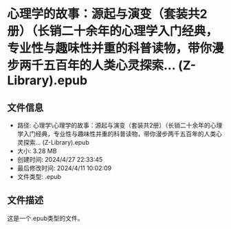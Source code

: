 ﻿# 心理学的故事：源起与演变（套装共2册）（长销二十余年的心理学入门经典，专业性与趣味性并重的科普读物，带你漫步两千五百年的人类心灵探索... (Z-Library).epub

## 文件信息
- 路径: 心理学\心理学的故事：源起与演变（套装共2册）（长销二十余年的心理学入门经典，专业性与趣味性并重的科普读物，带你漫步两千五百年的人类心灵探索... (Z-Library).epub
- 大小: 3.28 MB
- 创建时间: 2024/4/27 22:33:45
- 最后修改时间: 2024/4/11 10:02:09
- 文件类型: .epub

## 文件描述
这是一个.epub类型的文件。


